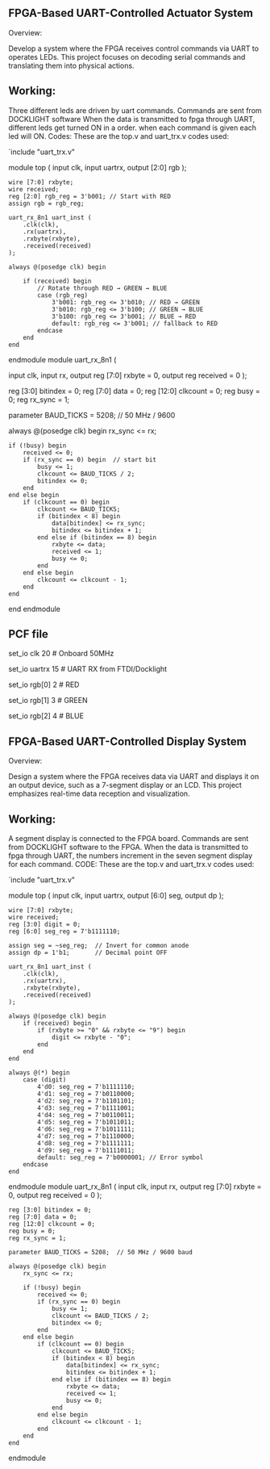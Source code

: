 FPGA-Based UART-Controlled Actuator System
---
Overview:

Develop a system where the FPGA receives control commands via UART to operates LEDs. This project focuses on decoding serial commands and translating them into physical actions.

Working:
---

Three different leds are driven by uart commands.
Commands are sent from DOCKLIGHT software
When the data is transmitted to fpga through UART, different leds get turned ON in a order. when each command is given each led will ON.
Codes: These are the top.v and uart_trx.v codes used:

`include "uart_trx.v"

module top (
    input clk,
    input uartrx,
    output [2:0] rgb
);

    wire [7:0] rxbyte;
    wire received;
    reg [2:0] rgb_reg = 3'b001; // Start with RED
    assign rgb = rgb_reg;

    uart_rx_8n1 uart_inst (
        .clk(clk),
        .rx(uartrx),
        .rxbyte(rxbyte),
        .received(received)
    );

    always @(posedge clk) begin

        if (received) begin
            // Rotate through RED → GREEN → BLUE
            case (rgb_reg)
                3'b001: rgb_reg <= 3'b010; // RED → GREEN
                3'b010: rgb_reg <= 3'b100; // GREEN → BLUE
                3'b100: rgb_reg <= 3'b001; // BLUE → RED
                default: rgb_reg <= 3'b001; // fallback to RED
            endcase
        end
    end
endmodule
module uart_rx_8n1 (

input clk,
input rx,
output reg [7:0] rxbyte = 0,
output reg received = 0
);

reg [3:0] bitindex = 0;
reg [7:0] data = 0;
reg [12:0] clkcount = 0;
reg busy = 0;
reg rx_sync = 1;

parameter BAUD_TICKS = 5208;  // 50 MHz / 9600

always @(posedge clk) begin
    rx_sync <= rx;

    if (!busy) begin
        received <= 0;
        if (rx_sync == 0) begin  // start bit
            busy <= 1;
            clkcount <= BAUD_TICKS / 2;
            bitindex <= 0;
        end
    end else begin
        if (clkcount == 0) begin
            clkcount <= BAUD_TICKS;
            if (bitindex < 8) begin
                data[bitindex] <= rx_sync;
                bitindex <= bitindex + 1;
            end else if (bitindex == 8) begin
                rxbyte <= data;
                received <= 1;
                busy <= 0;
            end
        end else begin
            clkcount <= clkcount - 1;
        end
    end
end
endmodule

PCF file
---

set_io clk     20  # Onboard 50MHz

set_io uartrx  15  # UART RX from FTDI/Docklight

set_io rgb[0]  2 # RED

set_io rgb[1]  3  # GREEN

set_io rgb[2]  4  # BLUE

 FPGA-Based UART-Controlled Display System
---
Overview:

Design a system where the FPGA receives data via UART and displays it on an output device, such as a 7-segment display or an LCD. This project emphasizes real-time data reception and visualization.

Working:
---

A segment display is connected to the FPGA board.
Commands are sent from DOCKLIGHT software to the FPGA.
When the data is transmitted to fpga through UART, the numbers increment in the seven segment display for each command.
CODE: These are the top.v and uart_trx.v codes used:

`include "uart_trx.v"

module top (
    input clk,
    input uartrx,
    output [6:0] seg,
    output dp
);

    wire [7:0] rxbyte;
    wire received;
    reg [3:0] digit = 0;
    reg [6:0] seg_reg = 7'b1111110;

    assign seg = ~seg_reg;  // Invert for common anode
    assign dp = 1'b1;       // Decimal point OFF

    uart_rx_8n1 uart_inst (
        .clk(clk),
        .rx(uartrx),
        .rxbyte(rxbyte),
        .received(received)
    );

    always @(posedge clk) begin
        if (received) begin
            if (rxbyte >= "0" && rxbyte <= "9") begin
                digit <= rxbyte - "0";
            end
        end
    end

    always @(*) begin
        case (digit)
            4'd0: seg_reg = 7'b1111110;
            4'd1: seg_reg = 7'b0110000;
            4'd2: seg_reg = 7'b1101101;
            4'd3: seg_reg = 7'b1111001;
            4'd4: seg_reg = 7'b0110011;
            4'd5: seg_reg = 7'b1011011;
            4'd6: seg_reg = 7'b1011111;
            4'd7: seg_reg = 7'b1110000;
            4'd8: seg_reg = 7'b1111111;
            4'd9: seg_reg = 7'b1111011;
            default: seg_reg = 7'b0000001; // Error symbol
        endcase
    end

endmodule
module uart_rx_8n1 (
    input clk,
    input rx,
    output reg [7:0] rxbyte = 0,
    output reg received = 0
);

    reg [3:0] bitindex = 0;
    reg [7:0] data = 0;
    reg [12:0] clkcount = 0;
    reg busy = 0;
    reg rx_sync = 1;

    parameter BAUD_TICKS = 5208;  // 50 MHz / 9600 baud

    always @(posedge clk) begin
        rx_sync <= rx;

        if (!busy) begin
            received <= 0;
            if (rx_sync == 0) begin
                busy <= 1;
                clkcount <= BAUD_TICKS / 2;
                bitindex <= 0;
            end
        end else begin
            if (clkcount == 0) begin
                clkcount <= BAUD_TICKS;
                if (bitindex < 8) begin
                    data[bitindex] <= rx_sync;
                    bitindex <= bitindex + 1;
                end else if (bitindex == 8) begin
                    rxbyte <= data;
                    received <= 1;
                    busy <= 0;
                end
            end else begin
                clkcount <= clkcount - 1;
            end
        end
    end
endmodule

  
          
